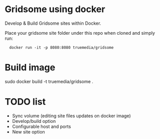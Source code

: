 # Gridsome using docker
Develop &amp; Build Gridsome sites within Docker.

Place your gridsome site folder under this repo when cloned and simply run:
```
  docker run -it -p 8080:8080 truemedia/gridsome
```

# Build image
sudo docker build -t truemedia/gridsome .

# TODO list
- Sync volume (editing site files updates on docker image)
- Develop/build option
- Configurable host and ports
- New site option
